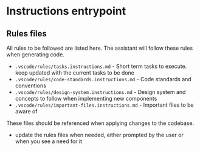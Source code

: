 # Instructions entrypoint

## Rules files

All rules to be followed are listed here. The assistant will follow these rules when generating code.

- `.vscode/rules/tasks.instructions.md` - Short term tasks to execute. keep updated with the current tasks to be done
- `.vscode/rules/code-standards.instructions.md` - Code standards and conventions
- `.vscode/rules/design-system.instructions.md` - Design system and concepts to follow when implementing new components
- `.vscode/rules/important-files.instructions.md` - Important files to be aware of

These files should be referenced when applying changes to the codebase.

- update the rules files when needed, either prompted by the user or when you see a need for it
